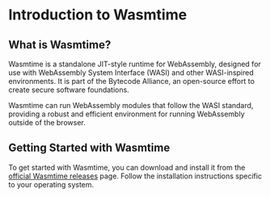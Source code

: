 # Introduction to Wasmtime

## What is Wasmtime?

Wasmtime is a standalone JIT-style runtime for WebAssembly, designed for use with WebAssembly System Interface (WASI) and other WASI-inspired environments. It is part of the Bytecode Alliance, an open-source effort to create secure software foundations.

Wasmtime can run WebAssembly modules that follow the WASI standard, providing a robust and efficient environment for running WebAssembly outside of the browser.

## Getting Started with Wasmtime

To get started with Wasmtime, you can download and install it from the [official Wasmtime releases](https://github.com/bytecodealliance/wasmtime/releases) page. Follow the installation instructions specific to your operating system.

